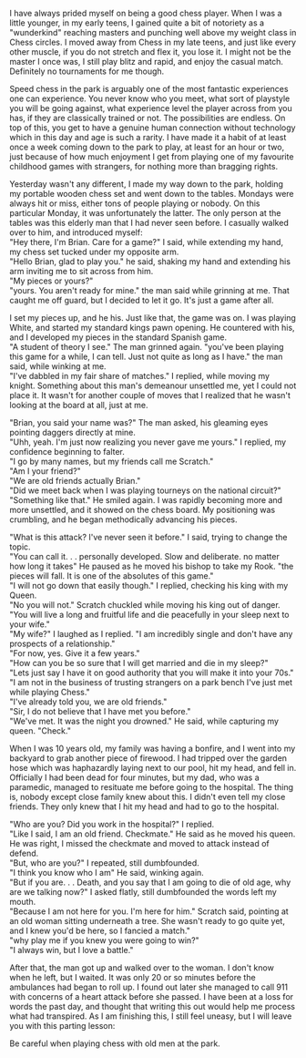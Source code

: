 I have always prided myself on being a good chess player. When I was a little younger, in my early teens, I gained quite a bit of notoriety as a "wunderkind" reaching masters and punching well above my weight class in Chess circles. I moved away from Chess in my late teens, and just like every other muscle, if you do not stretch and flex it, you lose it. I might not be the master I once was, I still play blitz and rapid, and enjoy the casual match. Definitely no tournaments for me though.   


Speed chess in the park is arguably one of the most fantastic experiences one can experience. You never know who you meet, what sort of playstyle you will be going against, what experience level the player across from you has, if they are classically trained or not. The possibilities are endless. On top of this, you get to have a genuine human connection without technology which in this day and age is such a rarity. I have made it a habit of at least once a week coming down to the park to play, at least for an hour or two, just because of how much enjoyment I get from playing one of my favourite childhood games with strangers, for nothing more than bragging rights.   


Yesterday wasn't any different, I made my way down to the park, holding my portable wooden chess set and went down to the tables. Mondays were always hit or miss, either tons of people playing or nobody. On this particular Monday, it was unfortunately the latter. The only person at the tables was this elderly man that I had never seen before. I casually walked over to him, and introduced myself:   
"Hey there, I'm Brian. Care for a game?" I said, while extending my hand, my chess set tucked under my opposite arm.   
"Hello Brian, glad to play you." he said, shaking my hand and extending his arm inviting me to sit across from him.   
"My pieces or yours?"   
"yours. You aren't ready for mine." the man said while grinning at me. That caught me off guard, but I decided to let it go. It's just a game after all.   


I set my pieces up, and he his. Just like that, the game was on. I was playing White, and started my standard kings pawn opening. He countered with his, and I developed my pieces in the standard Spanish game.   
"A student of theory I see." The man grinned again. "you've been playing this game for a while, I can tell. Just not quite as long as I have." the man said, while winking at me.   
"I've dabbled in my fair share of matches." I replied, while moving my knight. Something about this man's demeanour unsettled me, yet I could not place it. It wasn't for another couple of moves that I realized that he wasn't looking at the board at all, just at me.   


"Brian, you said your name was?" The man asked, his gleaming eyes pointing daggers directly at mine.   
"Uhh, yeah. I'm just now realizing you never gave me yours." I replied, my confidence beginning to falter.   
"I go by many names, but my friends call me Scratch."   
"Am I your friend?"   
"We are old friends actually Brian."   
"Did we meet back when I was playing tourneys on the national circuit?"   
"Something like that." He smiled again. I was rapidly becoming more and more unsettled, and it showed on the chess board. My positioning was crumbling, and he began methodically advancing his pieces.   


"What is this attack? I've never seen it before." I said, trying to change the topic.   
"You can call it. . . personally developed. Slow and deliberate. no matter how long it takes" He paused as he moved his bishop to take my Rook. "the pieces will fall. It is one of the absolutes of this game."   
"I will not go down that easily though." I replied, checking his king with my Queen.   
"No you will not." Scratch chuckled while moving his king out of danger. "You will live a long and fruitful life and die peacefully in your sleep next to your wife."   
"My wife?" I laughed as I replied. "I am incredibly single and don't have any prospects of a relationship."   
"For now, yes. Give it a few years."   
"How can you be so sure that I will get married and die in my sleep?"   
"Lets just say I have it on good authority that you will make it into your 70s."   
"I am not in the business of trusting strangers on a park bench I've just met while playing Chess."   
"I've already told you, we are old friends."   
"Sir, I do not believe that I have met you before."   
"We've met. It was the night you drowned." He said, while capturing my queen. "Check."   


When I was 10 years old, my family was having a bonfire, and I went into my backyard to grab another piece of firewood. I had tripped over the garden hose which was haphazardly laying next to our pool, hit my head, and fell in. Officially I had been dead for four minutes, but my dad, who was a paramedic, managed to resituate me before going to the hospital.  The thing is, nobody except close family knew about this. I didn't even tell my close friends. They only knew that I hit my head and had to go to the hospital.   


"Who are you? Did you work in the hospital?" I replied.   
"Like I said, I am an old friend. Checkmate."  He said as he moved his queen. He was right, I missed the checkmate and moved to attack instead of defend.   
"But, who are you?" I repeated, still dumbfounded.   
"I think you know who I am" He said, winking again.   
"But if you are. . . Death, and you say that I am going to die of old age, why are we talking now?" I asked flatly, still dumbfounded the words left my mouth.   
"Because I am not here for you. I'm here for him." Scratch said, pointing at an old woman sitting underneath a tree. She wasn't ready to go quite yet, and I knew you'd be here, so I fancied a match."   
"why play me if you knew you were going to win?"   
"I always win, but I love a battle."   


After that, the man got up and walked over to the woman. I don't know when he left, but I waited. It was only 20 or so minutes before the ambulances had began to roll up. I found out later she managed to call 911 with concerns of a heart attack before she passed. I have been at a loss for words the past day, and thought that writing this out would help me process what had transpired. As I am finishing this, I still feel uneasy, but I will leave you with this parting lesson:   


Be careful when playing chess with old men at the park. 